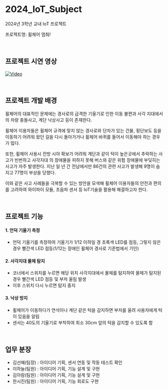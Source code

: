 # 2024_IoT_Subject
2024년 3학년 교내 IoT 프로젝트 

프로젝트명: 휠체어 멈춰!

<br>

## 프로젝트 시연 영상
[![Video](http://img.youtube.com/vi/CTPbcWhuoCs/0.jpg)](https://youtu.be/CTPbcWhuoCs)

<br>

## 프로젝트 개발 배경
휠체어의 대표적인 문제에는 경사로의 급격한 기울기로 인한 이동 불편과 사각 지대에서의 차량 충돌사고, 계단 낙상사고 등이 존재한다.

휠체어 이용자들은 휠체어 규격에 맞지 않는 경사로와 단차가 있는 건물, 횡단보도 등을 이동하기 어려워 왔던 길을 다시 돌아가거나 휠체어 바퀴를
들어서 이동해야 하는 경우가 많다. 

또한, 휠체어 사용시 전방 시야 확보가 어려워 계단과 같이 턱이 높은곳에서 추락하는 사고가 빈번하고 사각지대
의 장애물을 피하지 못해 버스와 같은 위험 장애물에 부딪히는 사고가 자주 발생한다. 지난 일 년 간 전남에서만 86건의 관련 사고가 발생해 9명이
숨지고 77명이 부상을 당했다.

이와 같은 사고 사례들을 극복할 수 있는 방안을 모색해 휠체어 이용자들의 안전과 편의를 고려하여
와이파이 모듈, 초음파 센서 등 IoT기술을 활용해 해결하고자 한다.

<br>

## 프로젝트 기능
#### 1. 언덕 기울기 측정
- 언덕 기울기를 측정하여 기울기가 1/12 이하일 경 초록색 LED를 점등, 그렇지 않은 경우 빨간색 LED 점등(1/12는 장애인 휠체어 경사로 기준법에서 기인)

#### 2. 사각지대 물체 탐지
- 코너에서 스위치를 누르면 해당 위치 사각지대에서 물체를 탐지하여 물체가 탐지된 경우 빨간색 LED 점등 및 부저 울림 발생
- 이후 스위치 다시 누르면 탐지 중지

#### 3. 낙상 방지
- 휠체어가 이동하다가 연석이나 계단 같은 턱을 감지하면 부저를 울려 사용자에게 턱이 있음을 알림
- 센서는 40도의 기울기로 부착하여 최소 30cm 앞의 턱을 감지할 수 있도록 함

<br>

## 업무 분장
- 김선혜(팀장) : 아이디어 기획, 센서 연동 및 작동 테스트 확인
- 이하늘(팀원) : 아이디어 기획, 기능 설계 및 구현
- 김아람(팀원) : 아이디어 기획, 기능 설계 및 구현
- 한시진(팀원) : 아이디어 기획, 기능 회로도 구현

